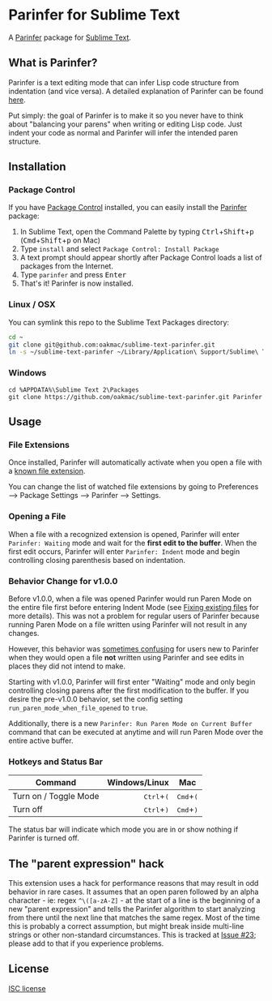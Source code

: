 # Parinfer for Sublime Text

A [Parinfer] package for [Sublime Text].

## What is Parinfer?

Parinfer is a text editing mode that can infer Lisp code structure from
indentation (and vice versa). A detailed explanation of Parinfer can be found
[here].

Put simply: the goal of Parinfer is to make it so you never have to think about
"balancing your parens" when writing or editing Lisp code. Just indent your code
as normal and Parinfer will infer the intended paren structure.

## Installation

### Package Control

If you have [Package Control] installed, you can easily install the
[Parinfer](https://packagecontrol.io/packages/Parinfer) package:

1. In Sublime Text, open the Command Palette by typing <kbd>Ctrl</kbd>+<kbd>Shift</kbd>+<kbd>p</kbd>
   (<kbd>Cmd</kbd>+<kbd>Shift</kbd>+<kbd>p</kbd> on Mac)
2. Type `install` and select `Package Control: Install Package`
3. A text prompt should appear shortly after Package Control loads a list of
   packages from the Internet.
4. Type `parinfer` and press <kbd>Enter</kbd>
5. That's it! Parinfer is now installed.

### Linux / OSX

You can symlink this repo to the Sublime Text Packages directory:

```sh
cd ~
git clone git@github.com:oakmac/sublime-text-parinfer.git
ln -s ~/sublime-text-parinfer ~/Library/Application\ Support/Sublime\ Text/Packages/Parinfer
```

### Windows

```
cd %APPDATA%\Sublime Text 2\Packages
git clone https://github.com/oakmac/sublime-text-parinfer.git Parinfer
```

## Usage

### File Extensions

Once installed, Parinfer will automatically activate when you open a file with
a [known file extension].

You can change the list of watched file extensions by going to Preferences -->
Package Settings --> Parinfer --> Settings.

[known file extension]:https://github.com/oakmac/sublime-text-parinfer/blob/master/Parinfer.sublime-settings#L2-L9

### Opening a File

When a file with a recognized extension is opened, Parinfer will enter
`Parinfer: Waiting` mode and wait for the **first edit to the buffer**. When
the first edit occurs, Parinfer will enter `Parinfer: Indent` mode and begin
controlling closing parenthesis based on indentation.

### Behavior Change for v1.0.0

Before v1.0.0, when a file was opened Parinfer would run Paren Mode on the
entire file first before entering Indent Mode (see [Fixing existing files]
for more details). This was not a problem for regular users of Parinfer
because running Paren Mode on a file written using Parinfer will not result
in any changes.

However, this behavior was [sometimes confusing] for users new to Parinfer
when they would open a file **not** written using Parinfer and see edits in
places they did not intend to make.

[sometimes confusing]:https://github.com/oakmac/sublime-text-parinfer/issues/43

Starting with v1.0.0, Parinfer will first enter "Waiting" mode and only begin
controlling closing parens after the first modification to the buffer. If you
desire the pre-v1.0.0 behavior, set the config setting
`run_paren_mode_when_file_opened` to `true`.

Additionally, there is a new `Parinfer: Run Paren Mode on Current Buffer`
command that can be executed at anytime and will run Paren Mode over the
entire active buffer.

### Hotkeys and Status Bar

|  Command              | Windows/Linux                | Mac                         |
|-----------------------|-----------------------------:|-----------------------------|
| Turn on / Toggle Mode | <kbd>Ctrl</kbd>+<kbd>(</kbd> | <kbd>Cmd</kbd>+<kbd>(</kbd> |
| Turn off              | <kbd>Ctrl</kbd>+<kbd>)</kbd> | <kbd>Cmd</kbd>+<kbd>)</kbd> |

The status bar will indicate which mode you are in or show nothing if Parinfer
is turned off.

## The "parent expression" hack

This extension uses a hack for performance reasons that may result in odd
behavior in rare cases. It assumes that an open paren followed by an alpha
character - ie: regex `^\([a-zA-Z]` - at the start of a line is the beginning
of a new "parent expression" and tells the Parinfer algorithm to start
analyzing from there until the next line that matches the same regex. Most of
the time this is probably a correct assumption, but might break inside
multi-line strings or other non-standard circumstances. This is tracked at
[Issue #23]; please add to that if you experience problems.

## License

[ISC license]

[here]:http://shaunlebron.github.io/parinfer/
[Parinfer]:http://shaunlebron.github.io/parinfer/
[Sublime Text]:http://www.sublimetext.com/
[Package Control]:https://packagecontrol.io/
[Issue #24]:https://github.com/oakmac/sublime-text-parinfer/issues/24
[Issue #4]:https://github.com/oakmac/sublime-text-parinfer/issues/4
[Paren Mode]:http://shaunlebron.github.io/parinfer/#paren-mode
[Indent Mode]:http://shaunlebron.github.io/parinfer/#indent-mode
[Fixing existing files]:http://shaunlebron.github.io/parinfer/#fixing-existing-files
[issues]:https://github.com/oakmac/sublime-text-parinfer/issues
[Issue #23]:https://github.com/oakmac/sublime-text-parinfer/issues/23
[catching very hard-to-find bugs]:https://github.com/oakmac/atom-parinfer/commit/d4b49ec2636fd0530f3f2fbca9924db6c97d3a8f
[ISC License]:LICENSE.md
